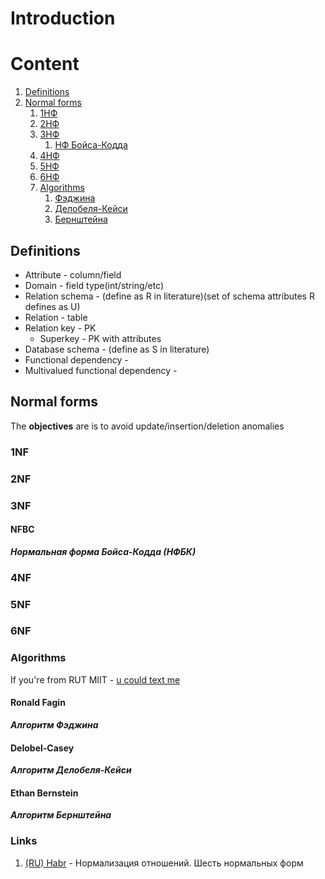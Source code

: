# Introduction

# Content
1. [Definitions](#definitions)
2. [Normal forms](#normal-forms)
   1. [1НФ](#1nf)
   2. [2НФ](#2nf)
   3. [3НФ](#3nf)
      1. [НФ Бойса-Кодда](#nfbc)
   4. [4НФ](#4nf)
   5. [5НФ](#5nf)
   6. [6НФ](#6nf)
   7. [Algorithms](#algorithms)
      1. [Фэджина](#ronald-fagin)
      2. [Делобеля-Кейси](#delobel-casey)
      3. [Бернштейна](#ethan-bernstein)

## Definitions
- Attribute - column/field
- Domain - field type(int/string/etc)
- Relation schema - (define as R in literature)(set of schema attributes R defines as U)
- Relation - table
- Relation key - PK
  - Superkey - PK with attributes
- Database schema - (define as S in literature)
- Functional dependency - 
- Multivalued functional dependency - 

## Normal forms

The **objectives** are is to 
avoid update/insertion/deletion anomalies

### 1NF

### 2NF

### 3NF

#### NFBC
***Нормальная форма Бойса-Кодда (НФБК)***

### 4NF

### 5NF

### 6NF

### Algorithms
If you're from RUT MIIT - [u could text me](http://t.me/corgidile)

#### Ronald Fagin
***Алгоритм Фэджина***

#### Delobel-Casey
***Алгоритм Делобеля-Кейси***
#### Ethan Bernstein
***Алгоритм Бернштейна***

### Links
1. [(RU) Habr](https://habr.com/ru/post/254773/) - Нормализация отношений. Шесть нормальных форм
